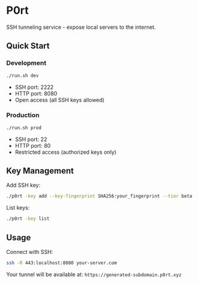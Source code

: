 # P0rt

SSH tunneling service - expose local servers to the internet.

## Quick Start

### Development
```bash
./run.sh dev
```
- SSH port: 2222
- HTTP port: 8080  
- Open access (all SSH keys allowed)

### Production
```bash
./run.sh prod
```
- SSH port: 22
- HTTP port: 80
- Restricted access (authorized keys only)

## Key Management

Add SSH key:
```bash
./p0rt -key add --key-fingerprint SHA256:your_fingerprint --tier beta
```

List keys:
```bash
./p0rt -key list
```

## Usage

Connect with SSH:
```bash
ssh -R 443:localhost:8080 your-server.com
```

Your tunnel will be available at: `https://generated-subdomain.p0rt.xyz`